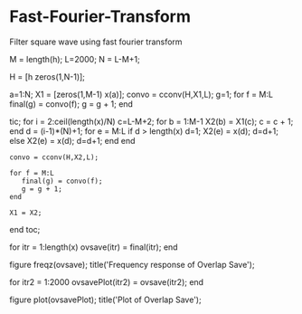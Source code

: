 # Fast-Fourier-Transform
Filter square wave using fast fourier transform

M = length(h);
L=2000;
N = L-M+1;
 
H = [h zeros(1,N-1)];
 
a=1:N;
X1 = [zeros(1,M-1) x(a)]; 
convo = cconv(H,X1,L);
g=1;
for f = M:L
       final(g) = convo(f);
       g = g + 1;
end

tic; 
for i = 2:ceil(length(x)/N)
    c=L-M+2;
    for b = 1:M-1
        X2(b) = X1(c);
        c = c + 1;
    end
    d = (i-1)*(N)+1;
    for e = M:L
        if d > length(x)
           d=1;
           X2(e) = x(d);
           d=d+1;
        else
            X2(e) = x(d);
            d=d+1;
        end
    end
    
    convo = cconv(H,X2,L);
    
    for f = M:L
       final(g) = convo(f);
       g = g + 1;
    end
    
    X1 = X2;
    
end
toc;

for itr = 1:length(x)
    ovsave(itr) = final(itr);
end

figure
freqz(ovsave);
title('Frequency response of Overlap Save');
 
for itr2 = 1:2000
    ovsavePlot(itr2) = ovsave(itr2);
end
 
figure
plot(ovsavePlot);
title('Plot of Overlap Save'); 
